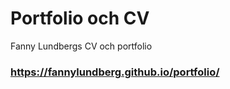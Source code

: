 # Portfolio och CV
Fanny Lundbergs CV och portfolio

### https://fannylundberg.github.io/portfolio/
